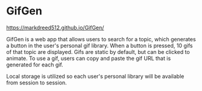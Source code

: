 # GifGen

https://markdreed512.github.io/GifGen/

GifGen is a web app that allows users to search for a topic, which generates a button in the user's personal gif library.  When a button is pressed, 10 gifs of that topic are displayed.  Gifs are static by default, but can be clicked to animate.  To use a gif, users can copy and paste the gif URL that is generated for each gif.  

Local storage is utilized so each user's personal library will be available from session to session.  
